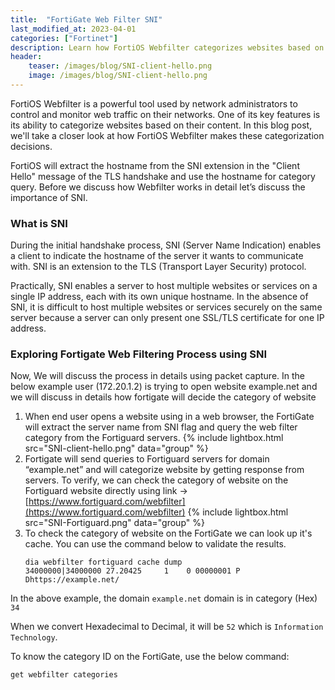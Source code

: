 ```yaml
---
title:  "FortiGate Web Filter SNI"
last_modified_at: 2023-04-01
categories: ["Fortinet"]
description: Learn how FortiOS Webfilter categorizes websites based on their content using SNI, a TLS protocol extension. Discover the process of how Fortigate extracts the hostname and queries the Fortiguard servers to categorize websites. Find out how to verify the category of a website and explore the importance of SNI in securely hosting multiple websites or services on a single IP address.
header:
    teaser: /images/blog/SNI-client-hello.png
    image: /images/blog/SNI-client-hello.png
---
```


FortiOS Webfilter is a powerful tool used by network administrators to control and monitor web traffic on their networks. One of its key features is its ability to categorize websites based on their content. In this blog post, we'll take a closer look at how FortiOS Webfilter makes these categorization decisions.

FortiOS will extract the hostname from the SNI extension in the "Client Hello" message of the TLS handshake and use the hostname for category query.
Before we discuss how Webfilter works in detail let’s discuss the importance of SNI.

### What is SNI

During the initial handshake process, SNI (Server Name Indication) enables a client to indicate the hostname of the server it wants to communicate with. SNI is an extension to the TLS (Transport Layer Security) protocol.

Practically, SNI enables a server to host multiple websites or services on a single IP address, each with its own unique hostname. In the absence of SNI, it is difficult to host multiple websites or services securely on the same server because a server can only present one SSL/TLS certificate for one IP address.

###  Exploring Fortigate Web Filtering Process using SNI

Now, We will discuss the process in details using packet capture. In the below example user (172.20.1.2) is trying to open website example.net and we will discuss in details how fortigate will decide the category of website

1. When end user opens a website using in a web browser, the FortiGate will extract the server name from SNI flag  and query the web filter category from the Fortiguard servers.
{% include lightbox.html src="SNI-client-hello.png" data="group" %}
2. Fortigate will send queries to Fortiguard servers for domain “example.net” and will categorize website by getting response from servers. To verify, we can check the category of website on the Fortiguard website directly using link -> [https://www.fortiguard.com/webfilter](https://www.fortiguard.com/webfilter)
{% include lightbox.html src="SNI-Fortiguard.png" data="group" %}
3. To check the category of website on the FortiGate we can look up it's cache. You can use the command below to validate the results.
    ```shell
    dia webfilter fortiguard cache dump
    34000000|34000000 27.20425     1    0 00000001 P Dhttps://example.net/
    ```

In the above example, the domain `example.net` domain is in category (Hex) `34`

When we convert Hexadecimal to Decimal, it will be `52` which is `Information Technology`.

To know the category ID on the FortiGate, use the below command:

```shell
get webfilter categories
```